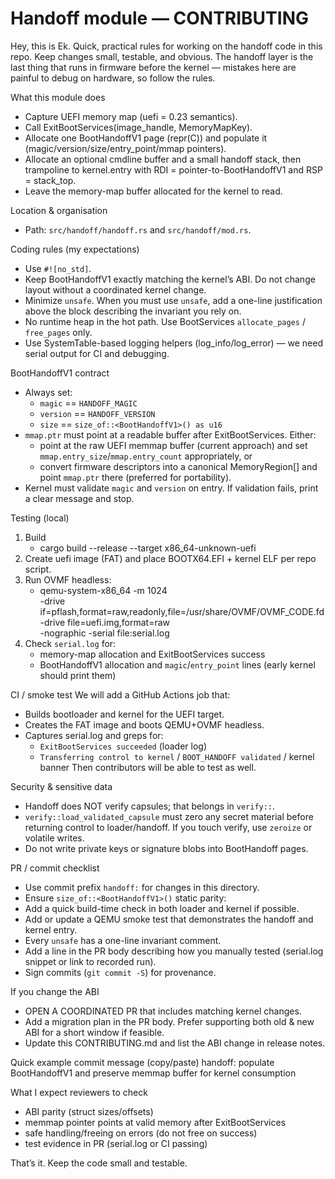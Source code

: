 # Handoff module — CONTRIBUTING

Hey, this is Ek. Quick, practical rules for working on the handoff code in this repo. Keep changes small, testable, and obvious. 
The handoff layer is the last thing that runs in firmware before the kernel — mistakes here are painful to debug on hardware, so follow the rules.

What this module does
- Capture UEFI memory map (uefi = 0.23 semantics).
- Call ExitBootServices(image_handle, MemoryMapKey).
- Allocate one BootHandoffV1 page (repr(C)) and populate it (magic/version/size/entry_point/mmap pointers).
- Allocate an optional cmdline buffer and a small handoff stack, then trampoline to kernel.entry with RDI = pointer-to-BootHandoffV1 and RSP = stack_top.
- Leave the memory-map buffer allocated for the kernel to read.

Location & organisation
- Path: `src/handoff/handoff.rs` and `src/handoff/mod.rs`.

Coding rules (my expectations)
- Use `#![no_std]`.
- Keep BootHandoffV1 exactly matching the kernel’s ABI. Do not change layout without a coordinated kernel change.
- Minimize `unsafe`. When you must use `unsafe`, add a one-line justification above the block describing the invariant you rely on.
- No runtime heap in the hot path. Use BootServices `allocate_pages` / `free_pages` only.
- Use SystemTable-based logging helpers (log_info/log_error) — we need serial output for CI and debugging.

BootHandoffV1 contract
- Always set:
  - `magic` == `HANDOFF_MAGIC`
  - `version` == `HANDOFF_VERSION`
  - `size` == `size_of::<BootHandoffV1>() as u16`
- `mmap.ptr` must point at a readable buffer after ExitBootServices. Either:
  - point at the raw UEFI memmap buffer (current approach) and set `mmap.entry_size`/`mmap.entry_count` appropriately, or
  - convert firmware descriptors into a canonical MemoryRegion[] and point `mmap.ptr` there (preferred for portability).
- Kernel must validate `magic` and `version` on entry. If validation fails, print a clear message and stop.

Testing (local)
1. Build
   - cargo build --release --target x86_64-unknown-uefi
2. Create uefi image (FAT) and place BOOTX64.EFI + kernel ELF per repo script.
3. Run OVMF headless:
   - qemu-system-x86_64 -m 1024 \
     -drive if=pflash,format=raw,readonly,file=/usr/share/OVMF/OVMF_CODE.fd \
     -drive file=uefi.img,format=raw \
     -nographic -serial file:serial.log
4. Check `serial.log` for:
   - memory-map allocation and ExitBootServices success
   - BootHandoffV1 allocation and `magic`/`entry_point` lines (early kernel should print them)

CI / smoke test
We will add a GitHub Actions job that:
  - Builds bootloader and kernel for the UEFI target.
  - Creates the FAT image and boots QEMU+OVMF headless.
  - Captures serial.log and greps for:
    - `ExitBootServices succeeded` (loader log)
    - `Transferring control to kernel` / `BOOT_HANDOFF validated` / kernel banner
Then contributors will be able to test as well.

Security & sensitive data
- Handoff does NOT verify capsules; that belongs in `verify::`.
- `verify::load_validated_capsule` must zero any secret material before returning control to loader/handoff. If you touch verify, use `zeroize` or volatile writes.
- Do not write private keys or signature blobs into BootHandoff pages.

PR / commit checklist
- Use commit prefix `handoff:` for changes in this directory.
- Ensure `size_of::<BootHandoffV1>()` static parity:
- Add a quick build-time check in both loader and kernel if possible.
- Add or update a QEMU smoke test that demonstrates the handoff and kernel entry.
- Every `unsafe` has a one-line invariant comment.
- Add a line in the PR body describing how you manually tested (serial.log snippet or link to recorded run).
- Sign commits (`git commit -S`) for provenance.

If you change the ABI
- OPEN A COORDINATED PR that includes matching kernel changes.
- Add a migration plan in the PR body. Prefer supporting both old & new ABI for a short window if feasible.
- Update this CONTRIBUTING.md and list the ABI change in release notes.

Quick example commit message (copy/paste)
handoff: populate BootHandoffV1 and preserve memmap buffer for kernel consumption

What I expect reviewers to check
- ABI parity (struct sizes/offsets)
- memmap pointer points at valid memory after ExitBootServices
- safe handling/freeing on errors (do not free on success)
- test evidence in PR (serial.log or CI passing)

That’s it. Keep the code small and testable. 
